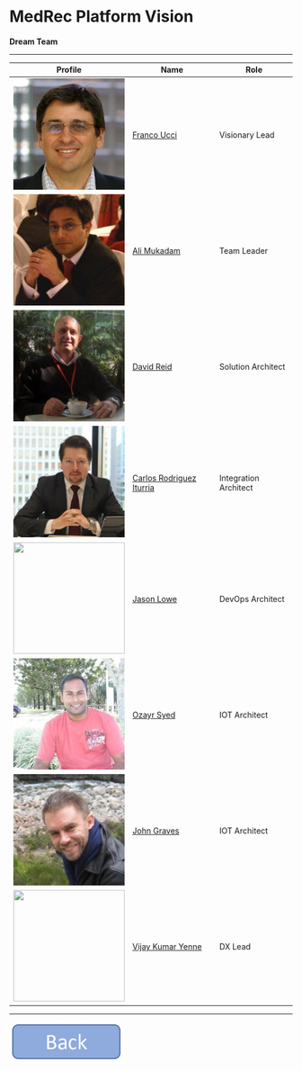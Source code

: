 **MedRec Platform Vision**
===================

**Dream Team**


----------

| Profile | Name | Role |
| ------------- | ------------- |------------- |
| <img src="franco.jpg" width="198" height="198">  | <a href="https://www.linkedin.com/in/franco-ucci-9007076b/">Franco Ucci</a> | Visionary Lead |
| <img src="ali.jpg" width="198" height="198">  | <a href="https://www.linkedin.com/in/alimukadam/">Ali Mukadam</a> | Team Leader |
| <img src="dave.jpg" width="198" height="198">  | <a href="https://www.linkedin.com/in/davidmreid/">David Reid</a> | Solution Architect |
| <img src="carlos.jpg" width="198" height="198">  | <a href="https://www.linkedin.com/in/citurria/">Carlos Rodriguez Iturria</a> | Integration Architect |
| <img src="jason.jpg" width="198" height="198">  | <a href="https://www.linkedin.com/in/jasonloweinbne/">Jason Lowe</a> | DevOps Architect |
| <img src="oz.jpg" width="198" height="198">  | <a href="https://www.linkedin.com/in/ozayrsyed/">Ozayr Syed</a> | IOT Architect |
| <img src="johngraves.jpg" width="198" height="198">  | <a href="https://www.linkedin.com/in/john-graves-963b83/">John Graves</a> | IOT Architect |
| <img src="viyaj.jpg" width="198" height="198">  | <a href="https://www.linkedin.com/in/vijaykumaryenne/">Vijay Kumar Yenne</a> | DX Lead |



----------

<a href="index" rel="Go back">![link text](back.png "Go Back")</a>

